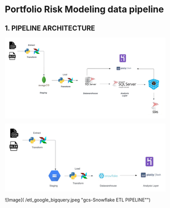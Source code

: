 # Portfolio Risk Modeling data pipeline


## 1. PIPELINE ARCHITECTURE
![Image]( /etl_mongodb_mssql.jpeg "enr portfolio modeling")

![Image]( /etl_gcs_snowflake.jpeg "gcs ETL PIPELINE")

![Image]( /etl_google_bigquery.jpeg "gcs-Snowflake ETL PIPELINE"")